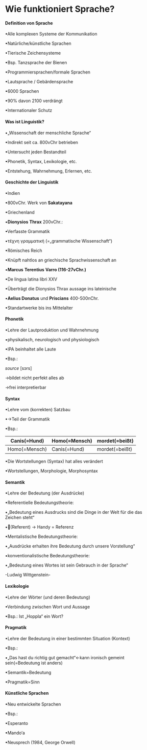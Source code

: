 # Wie funktioniert Sprache?



#### Definition von Sprache

•Alle komplexen Systeme der Kommunikation

•Natürliche/künstliche Sprachen

•Tierische Zeichensysteme

•Bsp. Tanzsprache der Bienen

•Programmiersprachen/formale Sprachen

•Lautsprache / Gebärdensprache

•6000 Sprachen

•90% davon 2100 verdrängt 

•Internationaler Schutz

#### Was ist Linguistik?

•„Wissenschaft der menschliche Sprache“

•Indirekt seit ca. 800vChr betrieben

•Untersucht jeden Bestandteil

•Phonetik, Syntax, Lexikologie, etc.

•Entstehung, Wahrnehmung, Erlernen, etc.

#### Geschichte der Linguistik

•Indien

•800vChr. Werk von **Sakatayana**

•Griechenland

•**Dionysios** **Thrax** 200vChr.:

•Verfasste Grammatik

•τέχνη γραμματική (=„grammatische Wissenschaft“)

•Römisches Reich

•Knüpft nahtlos an griechische Sprachwissenschaft an

•**Marcus** **Terentius** **Varro (116-27vChr.)**

•De lingua latina libri XXV

•Überträgt die Dionysios Thrax aussage ins lateinische

•**Aelius Donatus** und **Priscians** 400-500nChr.

•Standartwerke bis ins Mittelalter

#### Phonetik

•Lehre der Lautproduktion und Wahrnehmung

•physikalisch, neurologisch und physiologisch

•IPA beinhaltet alle Laute

•Bsp.:

 *source* [sɔrs]

->bildet nicht perfekt alles ab

->frei interpretierbar 

#### Syntax

•Lehre vom (korrekten) Satzbau

•->Teil der Grammatik

•Bsp.:

| Canis(=Hund)  | Homo(=Mensch) | mordet(=beißt) |
| ------------- | ------------- | -------------- |
| Homo(=Mensch) | Canis(=Hund)  | mordet(=beißt) |

•Die Wortstellungen (Syntax) hat alles verändert

•Wortstellungen, Morphologie, Morphosyntax

#### Semantik

•Lehre der Bedeutung (der Ausdrücke)

•Referentielle Bedeutungstheorie:

•„Bedeutung eines Ausdrucks sind die Dinge in der Welt für die das Zeichen steht“

•📱(Referent) -> Handy = Referenz

•Mentalistische Bedeutungstheorie:

•„Ausdrücke erhalten ihre Bedeutung durch unsere Vorstellung“

•konventionalistische Bedeutungstheorie:

•„Bedeutung eines Wortes ist sein Gebrauch in der Sprache“

  -Ludwig Wittgenstein-

#### Lexikologie

•Lehre der Wörter (und deren Bedeutung)

•Verbindung zwischen Wort und Aussage

•Bsp.: Ist „Hoppla“ ein Wort?

#### Pragmatik

•Lehre der Bedeutung in einer bestimmten Situation (Kontext)

•Bsp.:

•„Das hast du richtig gut gemacht“<-kann ironisch gemeint sein(=Bedeutung ist anders)

•Semantik=Bedeutung

•Pragmatik=Sinn

#### Künstliche Sprachen

•Neu entwickelte Sprachen

•Bsp.:

•Esperanto

•Mando‘a

•Neusprech (1984, George Orwell)



